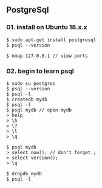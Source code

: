 ## PostgreSql

### 01. install on Ubuntu 18.x.x
```
$ sudo apt-get install postgresql
$ psql --version

$ nmap 127.0.0.1 // view ports
```
### 02. begin to learn psql
```
$ sudo su postgres
$ psql --version
$ psql -l
$ createdb mydb
$ psql -l
$ psql mydb // open mydb
> help
> \h
> \?
> \l
> \q

$ psql mydb
> select now(); // don't forget ;
> select version();
> \q

$ dropdb mydb
$ psql -l
```
